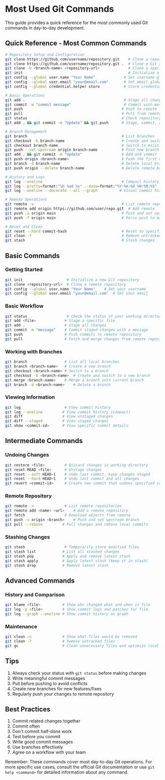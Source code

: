 # Most Used Git Commands

This guide provides a quick reference for the most commonly used Git commands in day-to-day development.

## Quick Reference - Most Common Commands
```bash
# Repository Setup and Configuration
git clone https://github.com/username/repository.git    # Clone a repository
git clone https://github.com/username/repository.git .  # Clone a Git repository directly into the current directory (root) without creating a new folder
git clone -b <branch-name> <repository-url>             # Clone a specific branch of a Git repository
git init                                                # Initialize a new repository
git config --global user.name "Your Name"             # Set username globally
git config --global user.email "your@email.com"       # Set email globally
git config --global credential.helper store           # Store credentials

# Basic Operations
git add .                                             # Stage all changes
git commit -m "commit message"                        # Commit with message
git push                                             # Push to remote
git pull                                             # Pull from remote
git status                                           # Check repository status
git add . && git commit -m "Update" && git push      # Stage, commit, and push changes

# Branch Management
git branch                                           # List branches
git checkout -b branch-name                          # Create and switch to new branch
git checkout branch-name                             # Switch to existing branch
git push --set-upstream origin branch-name           # Push new branch to remote
git add . && git commit -m "Update"                  # Add and commit first changes
git push origin <branch-name>                        # Push the first change to remote
git branch -d branch-name                            # Delete local branch
git push origin --delete branch-name                 # Delete remote branch

# History and Logs
git log --oneline                                    # Compact history view
git log --pretty=format:"%h %ad %s" --date=format:"%Y-%m-%d %H:%M:%S"  # Formatted log
git log --oneline --decorate --all --graph          # Visual commit history

# Remote Operations
git remote -v                                        # List remote repositories
git remote add origin https://github.com/user/repo.git  # Add remote
git push -u origin main                              # Push and set upstream
git push -f origin main                              # Force push to main

# Reset and Clean
git reset --hard commit-hash                         # Reset to specific commit
git clean -f                                         # Remove untracked files
git stash                                            # Stash changes
```

## Basic Commands

### Getting Started
```bash
git init                    # Initialize a new Git repository
git clone <repository-url>  # Clone a remote repository
git config --global user.name "Your Name"    # Set your username
git config --global user.email "your@email.com"  # Set your email
```

### Basic Workflow
```bash
git status                  # Check the status of your working directory
git add <file>             # Stage a specific file
git add .                  # Stage all changes
git commit -m "message"    # Commit staged changes with a message
git push                   # Push commits to remote repository
git pull                   # Fetch and merge changes from remote repository
```

### Working with Branches
```bash
git branch                 # List all local branches
git branch <branch-name>   # Create a new branch
git checkout <branch-name> # Switch to a branch
git checkout -b <branch-name>  # Create and switch to a new branch
git merge <branch-name>    # Merge a branch into current branch
git branch -d <branch-name>    # Delete a branch
```

### Viewing Information
```bash
git log                    # View commit history
git log --oneline         # View commit history (compact)
git diff                  # View unstaged changes
git diff --staged         # View staged changes
git show <commit-id>      # View specific commit details
```

## Intermediate Commands

### Undoing Changes
```bash
git restore <file>         # Discard changes in working directory
git reset HEAD <file>      # Unstage changes
git reset --soft HEAD~1    # Undo last commit, keep changes staged
git reset --hard HEAD~1    # Undo last commit and all changes
git revert <commit-id>     # Create new commit that undoes specified commit
```

### Remote Repository
```bash
git remote -v              # List remote repositories
git remote add <name> <url>    # Add a remote repository
git fetch                  # Download objects from remote
git push -u origin <branch>    # Push and set upstream branch
git pull --rebase         # Pull changes and rebase local commits
```

### Stashing Changes
```bash
git stash                  # Temporarily store modified files
git stash list            # List all stashed changes
git stash pop             # Apply and remove latest stash
git stash apply           # Apply latest stash (keep it in stash)
git stash drop            # Remove latest stash
```

## Advanced Commands

### History and Comparison
```bash
git blame <file>          # Show who changed what and when in file
git log -p <file>         # Show commit logs and patches for file
git log --graph --oneline # Show commit history as graph
```

### Maintenance
```bash
git clean -n              # Show what files would be removed
git clean -f              # Remove untracked files
git gc                    # Clean unnecessary files and optimize local repository
```

## Tips

1. Always check your status with `git status` before making changes
2. Write meaningful commit messages
3. Pull before pushing to avoid conflicts
4. Create new branches for new features/fixes
5. Regularly push your changes to remote repository

## Best Practices

1. Commit related changes together
2. Commit often
3. Don't commit half-done work
4. Test before you commit
5. Write good commit messages
6. Use branches effectively
7. Agree on a workflow with your team

Remember: These commands cover most day-to-day Git operations. For more specific use cases, consult the official Git documentation or use `git help <command>` for detailed information about any command.
